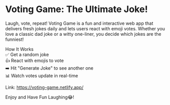 # Voting Game: The Ultimate Joke!

Laugh, vote, repeat! Voting Game is a fun and interactive web app that delivers fresh jokes daily and lets users react with emoji votes. Whether you love a classic dad joke or a witty one-liner, you decide which jokes are the funniest!

How It Works <br>
✅ Get a random joke <br>
👍 React with emojis to vote <br>
➡️ Hit "Generate Joke" to see another one <br>
📊 Watch votes update in real-time <br>

Link: https://voting-game.netlify.app/

Enjoy and Have Fun Laughing😂!
